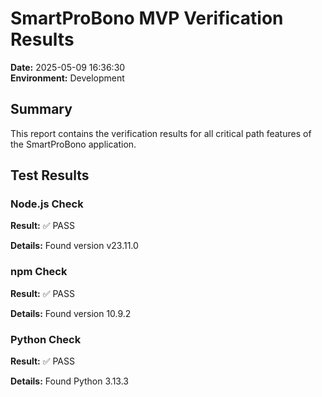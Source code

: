 # SmartProBono MVP Verification Results

**Date:** 2025-05-09 16:36:30  
**Environment:** Development

## Summary

This report contains the verification results for all critical path features of the SmartProBono application.

## Test Results

### Node.js Check

**Result:** ✅ PASS

**Details:** Found version v23.11.0

### npm Check

**Result:** ✅ PASS

**Details:** Found version 10.9.2

### Python Check

**Result:** ✅ PASS

**Details:** Found Python 3.13.3

